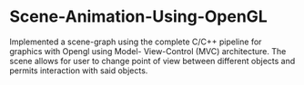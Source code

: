 # Scene-Animation-Using-OpenGL
Implemented a scene-graph using the complete C/C++ pipeline for graphics with Opengl using Model- View-Control (MVC) architecture. The scene allows for user to change point of view between different objects and permits interaction with said objects.

